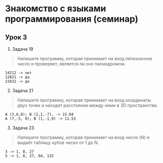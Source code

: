 # Знакомство с языками программирования (семинар)

## Урок 3

1. Задача 19

>Напишите программу, которая принимает на вход пятизначное число и проверяет, является ли оно палиндромом.

    14212 -> нет
    12821 -> да 
    23432 -> да

2. Задача 21

>Напишите программу, которая принимает на вход координаты двух точек и находит расстояние между ними в 3D пространстве.

    A (3,6,8); B (2,1,-7), -> 15.84
    A (7,-5, 0); B (1,-1,9) -> 11.53

3. Задача 23

>Напишите программу, которая принимает на вход число (N) и выдаёт таблицу кубов чисел от 1 до N.

    3 -> 1, 8, 27
    5 -> 1, 8, 27, 64, 125